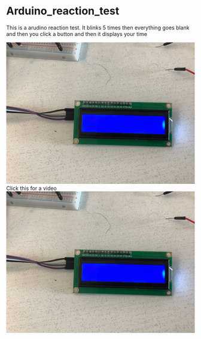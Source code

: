 # Arduino_reaction_test
This is a arudino reaction test.
It blinks 5 times then everything goes blank and then you click a button and then it displays your time

![picture_of_an_arduino_board](IMG_0267.jpg)
Click this for a video
[![IMAGE ALT TEXT HERE](IMG_0267.jpg)](https://www.youtube.com/watch?v=E0ZlrXXfNjU)

